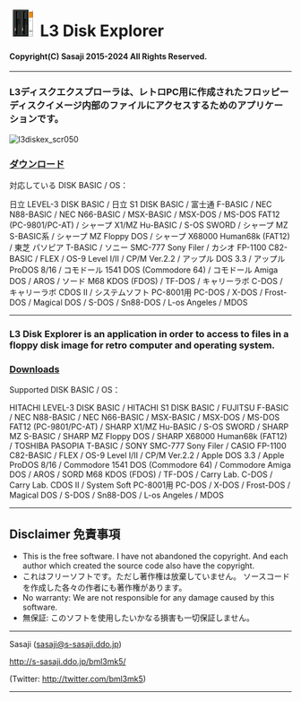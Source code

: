 # ![](src/res/l3diskex.png) L3 Disk Explorer

#### Copyright(C) Sasaji 2015-2024 All Rights Reserved.

------------------------------------------------------------------------------

### L3ディスクエクスプローラは、レトロPC用に作成されたフロッピーディスクイメージ内部のファイルにアクセスするためのアプリケーションです。

![l3diskex_scr050](../../assets/99339286/f9ee5c86-0251-47a7-ae3f-1c9b6c1e149a)

### [ダウンロード](https://github.com/bml3mk5/L3DiskEx/releases)

対応している DISK BASIC / OS：

日立 LEVEL-3 DISK BASIC / 日立 S1 DISK BASIC /
富士通 F-BASIC /
NEC N88-BASIC / NEC N66-BASIC /
MSX-BASIC / MSX-DOS /
MS-DOS FAT12 (PC-9801/PC-AT) /
シャープ X1/MZ Hu-BASIC / S-OS SWORD /
シャープ MZ S-BASIC系 /
シャープ MZ Floppy DOS /
シャープ X68000 Human68k (FAT12) /
東芝 パソピア T-BASIC /
ソニー SMC-777 Sony Filer /
カシオ FP-1100 C82-BASIC /
FLEX /
OS-9 Level I/II /
CP/M Ver.2.2 /
アップル DOS 3.3 /
アップル ProDOS 8/16 /
コモドール 1541 DOS (Commodore 64) /
コモドール Amiga DOS / AROS /
ソード M68 KDOS (FDOS) /
TF-DOS /
キャリーラボ C-DOS /
キャリーラボ CDOS II /
システムソフト PC-8001用 PC-DOS /
X-DOS /
Frost-DOS /
Magical DOS /
S-DOS / Sn88-DOS /
L-os Angeles /
MDOS

------------------------------------------------------------------------------
### L3 Disk Explorer is an application in order to access to files in a floppy disk image for retro computer and operating system.

### [Downloads](https://github.com/bml3mk5/L3DiskEx/releases)

Supported DISK BASIC / OS：

HITACHI LEVEL-3 DISK BASIC / HITACHI S1 DISK BASIC /
FUJITSU F-BASIC /
NEC N88-BASIC / NEC N66-BASIC /
MSX-BASIC / MSX-DOS /
MS-DOS FAT12 (PC-9801/PC-AT) /
SHARP X1/MZ Hu-BASIC / S-OS SWORD /
SHARP MZ S-BASIC /
SHARP MZ Floppy DOS /
SHARP X68000 Human68k (FAT12) /
TOSHIBA PASOPIA T-BASIC /
SONY SMC-777 Sony Filer /
CASIO FP-1100 C82-BASIC /
FLEX /
OS-9 Level I/II /
CP/M Ver.2.2 /
Apple DOS 3.3 /
Apple ProDOS 8/16 /
Commodore 1541 DOS (Commodore 64) /
Commodore Amiga DOS / AROS /
SORD M68 KDOS (FDOS) /
TF-DOS /
Carry Lab. C-DOS /
Carry Lab. CDOS II /
System Soft PC-8001用 PC-DOS /
X-DOS /
Frost-DOS /
Magical DOS /
S-DOS / Sn88-DOS /
L-os Angeles /
MDOS

------------------------------------------------------------------------------

## Disclaimer 免責事項

* This is the free software. I have not abandoned the copyright.
  And each author which created the source code also have the copyright.
* これはフリーソフトです。ただし著作権は放棄していません。
  ソースコードを作成した各々の作者にも著作権があります。
* No warranty: We are not responsible for any damage caused by this software.
* 無保証: このソフトを使用したいかなる損害も一切保証しません。

------------------------------------------------------------------------------

  Sasaji (sasaji@s-sasaji.ddo.jp)

  http://s-sasaji.ddo.jp/bml3mk5/

  (Twitter: http://twitter.com/bml3mk5)

------------------------------------------------------------------------------
